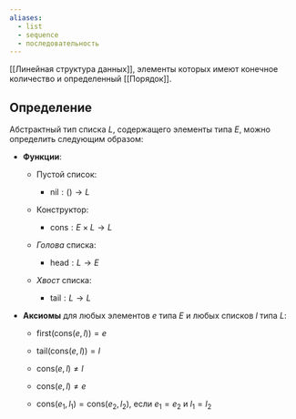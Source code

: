 ```yaml
---
aliases:
  - list
  - sequence
  - последовательность
---
```

[[Линейная структура данных]], элементы которых имеют конечное количество и определенный [[Порядок]].

## Определение

Абстрактный тип списка $L$, содержащего элементы типа $E$, можно определить следующим образом:

- **Функции**:
	- Пустой список:  
		- $\mathrm{nil}:() \to L$
	
	- Конструктор:  
		- $\mathrm{cons}:E \times L \to L$
	
	- *Голова* списка:  
		- $\mathrm{head}:L \to E$
	
	- *Хвост* списка:  
		- $\mathrm{tail}:L \to L$
	
- **Аксиомы** для любых элементов $e$ типа $E$ и любых списков $l$ типа $L$:
	- $\mathrm{first} (\mathrm{cons} (e, l)) = e$
	- $\mathrm{tail} (\mathrm{cons} (e, l)) = l$
	
	- $\mathrm{cons} (e, l) \neq l$
	- $\mathrm{cons} (e, l) \neq e$
	- $\mathrm{cons} (e_1, l_1) = \mathrm{cons} (e_2, l_2)$, если $e_1 = e_2$ и $l_1 = l_2$

